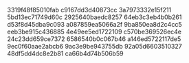 3319f48f85010fab
c9167dd3d40873cc
3a7973332e15f211
5bd13ec71749d60c
2925640baedc8257
64eb3c3eb4b0b261
d53f8d45dba9c093
a087859ea5066a2f
9ba850ea8d2c4cc5
eeb3be915c436885
4e49ee5ed1722109
c570be369526ec4e
24c23dd659ce7372
6586540b0c067b46
a146ed5722117de5
9ec0f60aae2abcb6
9ac3e9be943755db
92a05d6603510327
48df5dd4dc8e2b81
ca66b4d74b506b59
